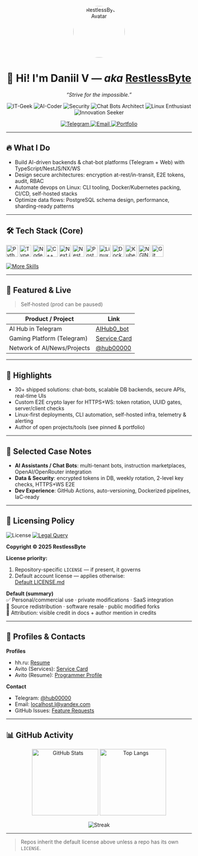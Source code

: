 <!-- Profile Header -->
<p align="center">
  <a href="https://github.com/RestlessByte">
    <img src="https://github.com/RestlessByte.png" width="140" height="140" style="border-radius:50%" alt="RestlessByte Avatar" />
  </a>
</p>

<h1 align="center">👋 Hi! I'm Daniil V — <i>aka</i> <a href="https://github.com/RestlessByte">RestlessByte</a></h1>

<p align="center">
  <em>“Strive for the impossible.”</em>
</p>

<!-- Role Pills (first priority) -->
<p align="center">
  <img alt="IT-Geek" src="https://img.shields.io/badge/IT–Geek-0b7285?style=for-the-badge&logo=github&logoColor=white" />
  <img alt="AI-Coder" src="https://img.shields.io/badge/AI–Coder-5f3dc4?style=for-the-badge&logo=openai&logoColor=white" />
  <img alt="Security" src="https://img.shields.io/badge/Security%20Specialist-2b8a3e?style=for-the-badge&logo=protonvpn&logoColor=white" />
  <img alt="Chat Bots Architect" src="https://img.shields.io/badge/Chat%20Bots%20Architect-1c7ed6?style=for-the-badge&logo=telegram&logoColor=white" />
  <img alt="Linux Enthusiast" src="https://img.shields.io/badge/Linux%20Enthusiast-111827?style=for-the-badge&logo=linux&logoColor=white" />
  <img alt="Innovation Seeker" src="https://img.shields.io/badge/Innovation%20Seeker-f59f00?style=for-the-badge&logo=lightning&logoColor=white" />
</p>

<p align="center">
  <a href="https://t.me/RestlessByte">
    <img src="https://img.shields.io/badge/Telegram-2CA5E0?style=for-the-badge&logo=telegram&logoColor=white" alt="Telegram" />
  </a>
  <a href="mailto:localhost.l@yandex.com">
    <img src="https://img.shields.io/badge/Email-FF6F61?style=for-the-badge&logo=minutemailer&logoColor=white" alt="Email" />
  </a>
  <a href="https://RestlessByte.github.io">
    <img src="https://img.shields.io/badge/Portfolio-111827?style=for-the-badge&logo=firefoxbrowser&logoColor=white" alt="Portfolio" />
  </a>
</p>

---

## 🔥 What I Do

- Build AI-driven backends & chat-bot platforms (Telegram + Web) with TypeScript/NestJS/NX/WS
- Design secure architectures: encryption at-rest/in-transit, E2E tokens, audit, RBAC
- Automate devops on Linux: CLI tooling, Docker/Kubernetes packing, CI/CD, self-hosted stacks
- Optimize data flows: PostgreSQL schema design, performance, sharding-ready patterns

---

## 🛠 Tech Stack (Core)

<siv stule="display: flex">
  <img alt="Python" title="Python" height="32" src="https://cdn.jsdelivr.net/gh/devicons/devicon/icons/python/python-original.svg" />
  <img alt="TypeScript" title="TypeScript" height="32" src="https://cdn.jsdelivr.net/gh/devicons/devicon/icons/typescript/typescript-original.svg" />
  <img alt="Node.js" title="Node.js" height="32" src="https://cdn.jsdelivr.net/gh/devicons/devicon/icons/nodejs/nodejs-original.svg" />
  <img alt="C++" title="C++" height="32" src="https://cdn.jsdelivr.net/gh/devicons/devicon/icons/cplusplus/cplusplus-original.svg" />
  <img alt="Next.js" title="Next.js" height="32" src="https://cdn.jsdelivr.net/gh/devicons/devicon/icons/nextjs/nextjs-original.svg" />
  <img alt="NestJS" title="NestJS" height="32" src="https://cdn.jsdelivr.net/gh/devicons/devicon/icons/nestjs/nestjs-plain.svg" />
  <img alt="PostgreSQL" title="PostgreSQL" height="32" src="https://cdn.jsdelivr.net/gh/devicons/devicon/icons/postgresql/postgresql-original.svg" />
  <img alt="Linux" title="Linux" height="32" src="https://cdn.jsdelivr.net/gh/devicons/devicon/icons/linux/linux-original.svg" />
  <img alt="Docker" title="Docker" height="32" src="https://cdn.jsdelivr.net/gh/devicons/devicon/icons/docker/docker-original.svg" />
  <img alt="Kubernetes" title="Kubernetes" height="32" src="https://cdn.jsdelivr.net/gh/devicons/devicon/icons/kubernetes/kubernetes-plain.svg" />
  <img alt="NGINX" title="NGINX" height="32" src="https://cdn.jsdelivr.net/gh/devicons/devicon/icons/nginx/nginx-original.svg" />
  <img alt="Git" title="Git" height="32" src="https://cdn.jsdelivr.net/gh/devicons/devicon/icons/git/git-original.svg" />
</div>

<p>
  <a href="https://RestlessByte.github.io">
    <img alt="More Skills" src="https://img.shields.io/badge/Full%20skillset%20→%20Portfolio-0b7285?style=for-the-badge" />
  </a>
</p>

---

## 🚀 Featured & Live

> Self‑hosted (prod can be paused)

| Product / Project | Link |
| --- | --- |
| AI Hub in Telegram | <a href="https://t.me/AIHub0_bot">AIHub0_bot</a> |
| Gaming Platform (Telegram) | <a href="https://www.avito.ru/meleuz/predlozheniya_uslug/ustanovka_windows_linux_razrabtka_pod_klyuch_3565647194">Service Card</a> |
| Network of AI/News/Projects | <a href="https://t.me/hub00000">@hub00000</a> |

---

## 📌 Highlights

- 30+ shipped solutions: chat-bots, scalable DB backends, secure APIs, real-time UIs  
- Custom E2E crypto layer for HTTPS+WS: token rotation, UUID gates, server/client checks  
- Linux-first deployments, CLI automation, self-hosted infra, telemetry & alerting  
- Author of open projects/tools (see pinned & portfolio)

---

## 🧠 Selected Case Notes

- **AI Assistants / Chat Bots**: multi-tenant bots, instruction marketplaces, OpenAI/OpenRouter integration  
- **Data & Security**: encrypted tokens in DB, weekly rotation, 2-level key checks, HTTPS+WS E2E  
- **Dev Experience**: GitHub Actions, auto-versioning, Dockerized pipelines, IaC-ready

---

## 🪪 Licensing Policy

<img alt="License" src="https://img.shields.io/badge/License-Custom-important?style=flat-square&logo=law" />
<a href="mailto:localhost.l@yandex.com">
  <img alt="Legal Query" src="https://img.shields.io/badge/Contact-Legal%20Query-blue?style=flat-square&logo=minutemailer" />
</a>

**Copyright © 2025 RestlessByte**

**License priority:**
1. Repository-specific `LICENSE` — if present, it governs  
2. Default account license — applies otherwise:  
   <a href="https://github.com/RestlessByte/-License-Policy-for-My-Repositories/blob/main/LICENSE.md">Default LICENSE.md</a>

**Default (summary)**  
✅ Personal/commercial use · private modifications · SaaS integration  
🚫 Source redistribution · software resale · public modified forks  
📝 Attribution: visible credit in docs + author mention in credits

---

## 💼 Profiles & Contacts

**Profiles**
- hh.ru: <a href="https://hh.ru/resume/7aee394dff0e982c5b0039ed1f666a5a524544">Resume</a>  
- Avito (Services): <a href="https://www.avito.ru/meleuz/predlozheniya_uslug/ustanovka_windows_linux_razrabtka_pod_klyuch_3565647194">Service Card</a>  
- Avito (Resume): <a href="https://www.avito.ru/meleuz/rezume/programmist_programmer_3981233373">Programmer Profile</a>

**Contact**
- Telegram: <a href="https://t.me/hub00000">@hub00000</a>  
- Email: <a href="mailto:localhost.l@yandex.com">localhost.l@yandex.com</a>  
- GitHub Issues: <a href="https://github.com/RestlessByte/RestlessByte/issues">Feature Requests</a>

---

## 📊 GitHub Activity

<p align="center">
  <img height="180" alt="GitHub Stats" src="https://github-readme-stats.vercel.app/api?username=RestlessByte&show_icons=true&theme=vision-friendly-dark&hide_border=true&include_all_commits=true&count_private=true" />
  <img height="180" alt="Top Langs" src="https://github-readme-stats.vercel.app/api/top-langs/?username=RestlessByte&layout=compact&theme=vision-friendly-dark&hide_border=true&langs_count=6" />
</p>

<p align="center">
  <img alt="Streak" src="https://github-readme-streak-stats.herokuapp.com/?user=RestlessByte&theme=vision-friendly-dark&hide_border=true" />
</p>

---

> Repos inherit the default license above unless a repo has its own `LICENSE`.